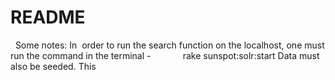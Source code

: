 # README
 
Some notes:
In  order to run the search function on the localhost, one must run the command in the terminal -
             rake sunspot:solr:start 
Data must also be seeded. This 
